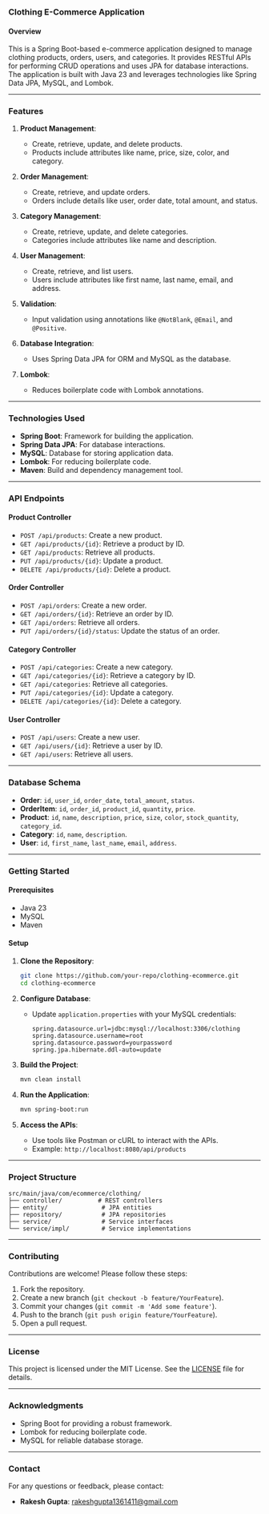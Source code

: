 ### **Clothing E-Commerce Application**

#### **Overview**
This is a Spring Boot-based e-commerce application designed to manage clothing products, orders, users, and categories. It provides RESTful APIs for performing CRUD operations and uses JPA for database interactions. The application is built with Java 23 and leverages technologies like Spring Data JPA, MySQL, and Lombok.

---

### **Features**
1. **Product Management**:
   - Create, retrieve, update, and delete products.
   - Products include attributes like name, price, size, color, and category.

2. **Order Management**:
   - Create, retrieve, and update orders.
   - Orders include details like user, order date, total amount, and status.

3. **Category Management**:
   - Create, retrieve, update, and delete categories.
   - Categories include attributes like name and description.

4. **User Management**:
   - Create, retrieve, and list users.
   - Users include attributes like first name, last name, email, and address.

5. **Validation**:
   - Input validation using annotations like `@NotBlank`, `@Email`, and `@Positive`.

6. **Database Integration**:
   - Uses Spring Data JPA for ORM and MySQL as the database.

7. **Lombok**:
   - Reduces boilerplate code with Lombok annotations.

---

### **Technologies Used**
- **Spring Boot**: Framework for building the application.
- **Spring Data JPA**: For database interactions.
- **MySQL**: Database for storing application data.
- **Lombok**: For reducing boilerplate code.
- **Maven**: Build and dependency management tool.

---

### **API Endpoints**

#### **Product Controller**
- `POST /api/products`: Create a new product.
- `GET /api/products/{id}`: Retrieve a product by ID.
- `GET /api/products`: Retrieve all products.
- `PUT /api/products/{id}`: Update a product.
- `DELETE /api/products/{id}`: Delete a product.

#### **Order Controller**
- `POST /api/orders`: Create a new order.
- `GET /api/orders/{id}`: Retrieve an order by ID.
- `GET /api/orders`: Retrieve all orders.
- `PUT /api/orders/{id}/status`: Update the status of an order.

#### **Category Controller**
- `POST /api/categories`: Create a new category.
- `GET /api/categories/{id}`: Retrieve a category by ID.
- `GET /api/categories`: Retrieve all categories.
- `PUT /api/categories/{id}`: Update a category.
- `DELETE /api/categories/{id}`: Delete a category.

#### **User Controller**
- `POST /api/users`: Create a new user.
- `GET /api/users/{id}`: Retrieve a user by ID.
- `GET /api/users`: Retrieve all users.

---

### **Database Schema**
- **Order**: `id`, `user_id`, `order_date`, `total_amount`, `status`.
- **OrderItem**: `id`, `order_id`, `product_id`, `quantity`, `price`.
- **Product**: `id`, `name`, `description`, `price`, `size`, `color`, `stock_quantity`, `category_id`.
- **Category**: `id`, `name`, `description`.
- **User**: `id`, `first_name`, `last_name`, `email`, `address`.

---

### **Getting Started**

#### **Prerequisites**
- Java 23
- MySQL
- Maven

#### **Setup**
1. **Clone the Repository**:
   ```bash
   git clone https://github.com/your-repo/clothing-ecommerce.git
   cd clothing-ecommerce
   ```

2. **Configure Database**:
   - Update `application.properties` with your MySQL credentials:
     ```properties
     spring.datasource.url=jdbc:mysql://localhost:3306/clothing
     spring.datasource.username=root
     spring.datasource.password=yourpassword
     spring.jpa.hibernate.ddl-auto=update
     ```

3. **Build the Project**:
   ```bash
   mvn clean install
   ```

4. **Run the Application**:
   ```bash
   mvn spring-boot:run
   ```

5. **Access the APIs**:
   - Use tools like Postman or cURL to interact with the APIs.
   - Example: `http://localhost:8080/api/products`

---

### **Project Structure**
```
src/main/java/com/ecommerce/clothing/
├── controller/          # REST controllers
├── entity/               # JPA entities
├── repository/           # JPA repositories
├── service/              # Service interfaces
└── service/impl/         # Service implementations
```

---

### **Contributing**
Contributions are welcome! Please follow these steps:
1. Fork the repository.
2. Create a new branch (`git checkout -b feature/YourFeature`).
3. Commit your changes (`git commit -m 'Add some feature'`).
4. Push to the branch (`git push origin feature/YourFeature`).
5. Open a pull request.

---

### **License**
This project is licensed under the MIT License. See the [LICENSE](LICENSE) file for details.

---

### **Acknowledgments**
- Spring Boot for providing a robust framework.
- Lombok for reducing boilerplate code.
- MySQL for reliable database storage.

---

### **Contact**
For any questions or feedback, please contact:
- **Rakesh Gupta**: [rakeshgupta1361411@gmail.com](mailto:your.email@example.com)

